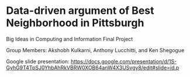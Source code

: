 # Data-driven argument of Best Neighborhood in Pittsburgh
Big Ideas in Computing and Information Final Project

Group Members: Akshobh Kulkarni, Anthony Lucchitti, and Ken Shegogue

Google slide presentation: https://docs.google.com/presentation/d/1S-GyhG9T4TpSJ0YhbAhRkVBRW0XOB64anW4X3USvgy8/edit#slide=id.p
